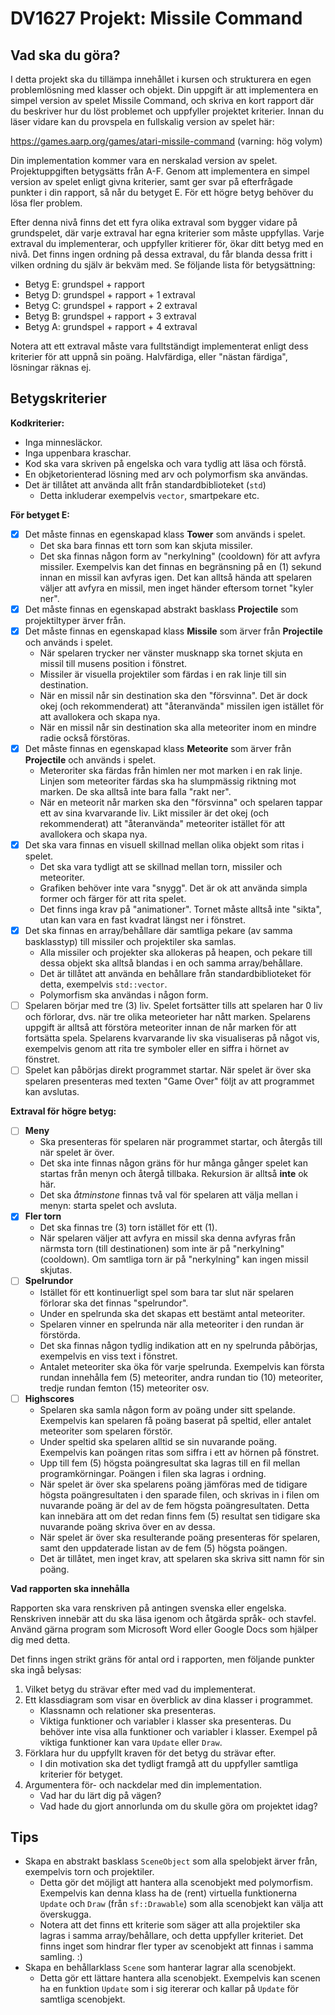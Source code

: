 # DV1627 Projekt: Missile Command

## Vad ska du göra?

I detta projekt ska du tillämpa innehållet i kursen och strukturera en egen problemlösning med klasser och objekt. Din uppgift är att implementera en simpel version av spelet Missile Command, och skriva en kort rapport där du beskriver hur du löst problemet och uppfyller projektet kriterier. Innan du läser vidare kan du provspela en fullskalig version av spelet här:

https://games.aarp.org/games/atari-missile-command (varning: hög volym)

Din implementation kommer vara en nerskalad version av spelet. Projektuppgiften betygsätts från A-F. Genom att implementera en simpel version av spelet enligt givna kriterier, samt ger svar på efterfrågade punkter i din rapport, så når du betyget E. För ett högre betyg behöver du lösa fler problem.

Efter denna nivå finns det ett fyra olika extraval som bygger vidare på grundspelet, där varje extraval har egna kriterier som måste uppfyllas. Varje extraval du implementerar, och uppfyller kritierer för, ökar ditt betyg med en nivå. Det finns ingen ordning på dessa extraval, du får blanda dessa fritt i vilken ordning du själv är bekväm med. Se följande lista för betygsättning:

- Betyg E: grundspel + rapport
- Betyg D: grundspel + rapport + 1 extraval
- Betyg C: grundspel + rapport + 2 extraval
- Betyg B: grundspel + rapport + 3 extraval
- Betyg A: grundspel + rapport + 4 extraval

Notera att ett extraval måste vara fulltständigt implementerat enligt dess kriterier för att uppnå sin poäng. Halvfärdiga, eller "nästan färdiga", lösningar räknas ej.

## Betygskriterier

**Kodkriterier:**
- Inga minnesläckor.
- Inga uppenbara kraschar.
- Kod ska vara skriven på engelska och vara tydlig att läsa och förstå.
- En objketorienterad lösning med arv och polymorfism ska användas.
- Det är tillåtet att använda allt från standardbiblioteket (`std`)
    - Detta inkluderar exempelvis `vector`, smartpekare etc.

**För betyget E:**
- [X] Det måste finnas en egenskapad klass **Tower** som används i spelet.
	- Det ska bara finnas ett torn som kan skjuta missiler.
    - Det ska finnas någon form av "nerkylning" (cooldown) för att avfyra missiler. Exempelvis kan det finnas en begränsning på en (1) sekund innan en missil kan avfyras igen. Det kan alltså hända att spelaren väljer att avfyra en missil, men inget händer eftersom tornet "kyler ner".
- [X] Det måste finnas en egenskapad abstrakt basklass **Projectile** som projektiltyper ärver från.
- [X] Det måste finnas en egenskapad klass **Missile** som ärver från **Projectile** och används i spelet.
	- När spelaren trycker ner vänster musknapp ska tornet skjuta en missil till musens position i fönstret.
	- Missiler är visuella projektiler som färdas i en rak linje till sin destination.
	- När en missil når sin destination ska den "försvinna". Det är dock okej (och rekommenderat) att "återanvända" missilen igen istället för att avallokera och skapa nya.
	- När en missil når sin destination ska alla meteoriter inom en mindre radie också förstöras.
- [X] Det måste finnas en egenskapad klass **Meteorite** som ärver från **Projectile** och används i spelet.
	- Meteroriter ska färdas från himlen ner mot marken i en rak linje. Linjen som meteoriter färdas ska ha slumpmässig riktning mot marken. De ska alltså inte bara falla "rakt ner".
	- När en meteorit når marken ska den "försvinna" och spelaren tappar ett av sina kvarvarande liv. Likt missiler är det okej (och rekommenderat) att "återanvända" meteoriter istället för att avallokera och skapa nya. 
- [X] Det ska vara finnas en visuell skillnad mellan olika objekt som ritas i spelet.
    - Det ska vara tydligt att se skillnad mellan torn, missiler och meteoriter.
    - Grafiken behöver inte vara "snygg". Det är ok att använda simpla former och färger för att rita spelet.
    - Det finns inga krav på "animationer". Tornet måste alltså inte "sikta", utan kan vara en fast kvadrat längst ner i fönstret.
- [X] Det ska finnas en array/behållare där samtliga pekare (av samma basklasstyp) till missiler och projektiler ska samlas.
    - Alla missiler och projekter ska allokeras på heapen, och pekare till dessa objekt ska alltså blandas i en och samma array/behållare.
    - Det är tillåtet att använda en behållare från standardbiblioteket för detta, exempelvis `std::vector`.
    - Polymorfism ska användas i någon form.
- [ ] Spelaren börjar med tre (3) liv. Spelet fortsätter tills att spelaren har 0 liv och förlorar, dvs. när tre olika meteorieter har nått marken. Spelarens uppgift är alltså att förstöra meteoriter innan de når marken för att fortsätta spela. Spelarens kvarvarande liv ska visualiseras på något vis, exempelvis genom att rita tre symboler eller en siffra i hörnet av fönstret.
- [ ] Spelet kan påbörjas direkt programmet startar. När spelet är över ska spelaren presenteras med texten "Game Over" följt av att programmet kan avslutas.

**Extraval för högre betyg:**
- [ ] **Meny**
    - Ska presenteras för spelaren när programmet startar, och återgås till när spelet är över.
    - Det ska inte finnas någon gräns för hur många gånger spelet kan startas från menyn och återgå tillbaka. Rekursion är alltså **inte** ok här.
    - Det ska *åtminstone* finnas två val för spelaren att välja mellan i menyn: starta spelet och avsluta.
- [X] **Fler torn**
    - Det ska finnas tre (3) torn istället för ett (1).
    - När spelaren väljer att avfyra en missil ska denna avfyras från närmsta torn (till destinationen) som inte är på "nerkylning" (cooldown). Om samtliga torn är på "nerkylning" kan ingen missil skjutas.
- [ ] **Spelrundor**
    - Istället för ett kontinuerligt spel som bara tar slut när spelaren förlorar ska det finnas "spelrundor".
    - Under en spelrunda ska det skapas ett bestämt antal meteoriter.
    - Spelaren vinner en spelrunda när alla meteoriter i den rundan är förstörda.
    - Det ska finnas någon tydlig indikation att en ny spelrunda påbörjas, exempelvis en viss text i fönstret.
    - Antalet meteoriter ska öka för varje spelrunda. Exempelvis kan första rundan innehålla fem (5) meteoriter, andra rundan tio (10) meteoriter, tredje rundan femton (15) meteoriter osv.
- [ ] **Highscores**
    - Spelaren ska samla någon form av poäng under sitt spelande. Exempelvis kan spelaren få poäng baserat på speltid, eller antalet meteoriter som spelaren förstör.
    - Under speltid ska spelaren alltid se sin nuvarande poäng. Exempelvis kan poängen ritas som siffra i ett av hörnen på fönstret.
    - Upp till fem (5) högsta poängresultat ska lagras till en fil mellan programkörningar. Poängen i filen ska lagras i ordning.
    - När spelet är över ska spelarens poäng jämföras med de tidigare högsta poängresultaten i den sparade filen, och skrivas in i filen om nuvarande poäng är del av de fem högsta poängresultaten. Detta kan innebära att om det redan finns fem (5) resultat sen tidigare ska nuvarande poäng skriva över en av dessa.
    - När spelet är över ska resulterande poäng presenteras för spelaren, samt den uppdaterade listan av de fem (5) högsta poängen. 
    - Det är tillåtet, men inget krav, att spelaren ska skriva sitt namn för sin poäng.

**Vad rapporten ska innehålla**

Rapporten ska vara renskriven på antingen svenska eller engelska. Renskriven innebär att du ska läsa igenom och åtgärda språk- och stavfel. Använd gärna program som Microsoft Word eller Google Docs som hjälper dig med detta.

Det finns ingen strikt gräns för antal ord i rapporten, men följande punkter ska ingå belysas: 

1. Vilket betyg du strävar efter med vad du implementerat.
2. Ett klassdiagram som visar en överblick av dina klasser i programmet.
    - Klassnamn och relationer ska presenteras.
    - Viktiga funktioner och variabler i klasser ska presenteras. Du behöver inte visa alla funktioner och variabler i klasser. Exempel på viktiga funktioner kan vara `Update` eller `Draw`.
3. Förklara hur du uppfyllt kraven för det betyg du strävar efter.
    - I din motivation ska det tydligt framgå att du uppfyller samtliga kriterier för betyget.
4. Argumentera för- och nackdelar med din implementation.
    - Vad har du lärt dig på vägen?
    - Vad hade du gjort annorlunda om du skulle göra om projektet idag?

## Tips

- Skapa en abstrakt basklass `SceneObject` som alla spelobjekt ärver från, exempelvis torn och projektiler.
    - Detta gör det möjligt att hantera alla scenobjekt med polymorfism. Exempelvis kan denna klass ha de (rent) virtuella funktionerna `Update` och `Draw` (från `sf::Drawable`) som alla scenobjekt kan välja att överskugga.
    - Notera att det finns ett kriterie som säger att alla projektiler ska lagras i samma array/behållare, och detta uppfyller kriteriet. Det finns inget som hindrar fler typer av scenobjekt att finnas i samma samling. :)
- Skapa en behållarklass `Scene` som hanterar lagrar alla scenobjekt.
    - Detta gör ett lättare hantera alla scenobjekt. Exempelvis kan scenen ha en funktion `Update` som i sig itererar och kallar på `Update` för samtliga scenobjekt.
